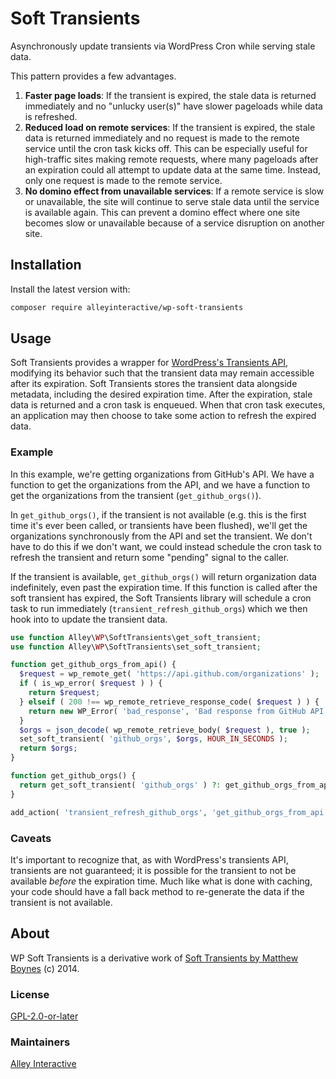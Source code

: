 # Soft Transients

Asynchronously update transients via WordPress Cron while serving stale data.

This pattern provides a few advantages.

1. **Faster page loads**: If the transient is expired, the stale data is returned immediately and no "unlucky user(s)" have slower pageloads while data is refreshed.
2. **Reduced load on remote services**: If the transient is expired, the stale data is returned immediately and no request is made to the remote service until the cron task kicks off. This can be especially useful for high-traffic sites making remote requests, where many pageloads after an expiration could all attempt to update data at the same time. Instead, only one request is made to the remote service.
3. **No domino effect from unavailable services**: If a remote service is slow or unavailable, the site will continue to serve stale data until the service is available again. This can prevent a domino effect where one site becomes slow or unavailable because of a service disruption on another site.

## Installation

Install the latest version with:

```bash
composer require alleyinteractive/wp-soft-transients
```

## Usage

Soft Transients provides a wrapper for [WordPress's Transients API](https://developer.wordpress.org/apis/transients/), modifying its behavior such that the transient data may remain accessible after its expiration. Soft Transients stores the transient data alongside metadata, including the desired expiration time. After the expiration, stale data is returned and a cron task is enqueued. When that cron task executes, an application may then choose to take some action to refresh the expired data.

### Example

In this example, we're getting organizations from GitHub's API. We have a function to get the organizations from the API, and we have a function to get the organizations from the transient (`get_github_orgs()`).

In `get_github_orgs()`, if the transient is not available (e.g. this is the first time it's ever been called, or transients have been flushed), we'll get the organizations synchronously from the API and set the transient. We don't have to do this if we don't want, we could instead schedule the cron task to refresh the transient and return some "pending" signal to the caller.

If the transient is available, `get_github_orgs()` will return organization data indefinitely, even past the expiration time. If this function is called after the soft transient has expired, the Soft Transients library will schedule a cron task to run immediately (`transient_refresh_github_orgs`) which we then hook into to update the transient data.

```php
use function Alley\WP\SoftTransients\get_soft_transient;
use function Alley\WP\SoftTransients\set_soft_transient;

function get_github_orgs_from_api() {
  $request = wp_remote_get( 'https://api.github.com/organizations' );
  if ( is_wp_error( $request ) ) {
    return $request;
  } elseif ( 200 !== wp_remote_retrieve_response_code( $request ) ) {
    return new WP_Error( 'bad_response', 'Bad response from GitHub API', $request );
  }
  $orgs = json_decode( wp_remote_retrieve_body( $request ), true );
  set_soft_transient( 'github_orgs', $orgs, HOUR_IN_SECONDS );
  return $orgs;
}

function get_github_orgs() {
  return get_soft_transient( 'github_orgs' ) ?: get_github_orgs_from_api();
}

add_action( 'transient_refresh_github_orgs', 'get_github_orgs_from_api' );
```

### Caveats

It's important to recognize that, as with WordPress's transients API, transients are not guaranteed; it is possible for the transient to not be available _before_ the expiration time. Much like what is done with caching, your code should have a fall back method to re-generate the data if the transient is not available.

## About

WP Soft Transients is a derivative work of [Soft Transients by Matthew Boynes](https://github.com/mboynes/soft-transients) (c) 2014.

### License

[GPL-2.0-or-later](https://github.com/alleyinteractive/wp-soft-transients/blob/main/LICENSE)

### Maintainers

[Alley Interactive](https://github.com/alleyinteractive)
